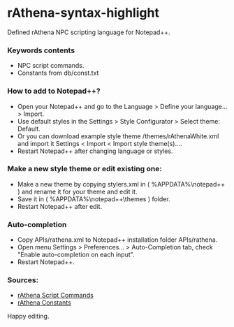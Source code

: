 rAthena-syntax-highlight
======================

Defined rAthena NPC scripting language for Notepad++.

### Keywords contents
 - NPC script commands.
 - Constants from db/const.txt


### How to add to Notepad++?
 - Open your Notepad++ and go to the Language > Define your language... > Import.
 - Use default styles in the Settings > Style Configurator > Select theme: Default.
 - Or you can download example style theme /themes/rAthenaWhite.xml and import it Settings < Import < Import style theme(s)....
 - Restart Notepad++ after changing language or styles.


### Make a new style theme or edit existing one:
 - Make a new theme by copying stylers.xml in ( %APPDATA%\notepad++ ) and rename it for your theme and edit it.
 - Save it in ( %APPDATA%\notepad++\themes ) folder.
 - Restart Notepad++ after edit.


### Auto-completion
 - Copy APIs/rathena.xml to Notepad++ installation folder APIs/rathena.
 - Open menu Settings > Preferences... > Auto-Completion tab, check "Enable auto-completion on each input".
 - Restart Notepad++.


### Sources:
 - [rAthena Script Commands](https://github.com/rathena/rathena/blob/177ea6c779579dff146d5e21f6dcffe17fe3ae9f/doc/script_commands.txt)
 - [rAthena Constants](https://github.com/rathena/rathena/blob/5ed75dc8771da8c6fca649b2b8d9ae44a6541569/db/const.txt)


Happy editing.